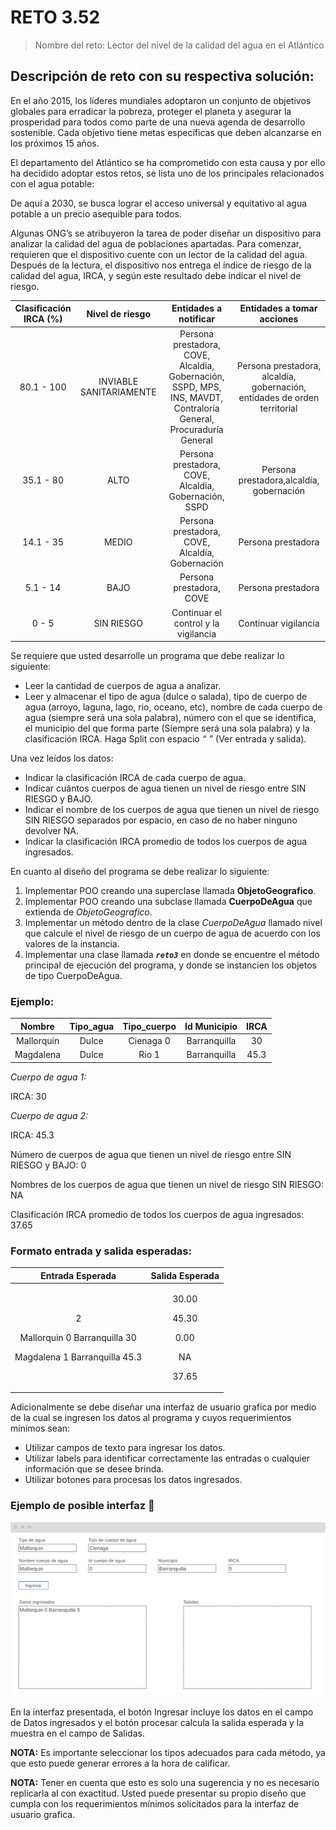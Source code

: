 # RETO 3.52

> Nombre del reto:	Lector del nivel de la calidad del agua en el Atlántico

## Descripción de reto con su respectiva solución:

En el año 2015, los líderes mundiales adoptaron un conjunto de objetivos globales para erradicar la pobreza, proteger el planeta y asegurar la prosperidad para todos como parte de una nueva agenda de desarrollo sostenible. Cada objetivo tiene metas específicas que deben alcanzarse en los próximos 15 años.

El departamento del Atlántico se ha comprometido con esta causa y por ello ha decidido adoptar estos retos, se lista uno de los principales relacionados con el agua potable:

De aquí a 2030, se busca lograr el acceso universal y equitativo al agua potable a un precio asequible para todos.

Algunas ONG’s se atribuyeron la tarea de poder diseñar un dispositivo para analizar la calidad del agua de poblaciones apartadas. Para comenzar, requieren que el dispositivo cuente con un lector de la calidad del agua. Después de la lectura, el dispositivo nos entrega el índice de riesgo de la calidad del agua, IRCA, y según este resultado debe indicar el nivel de riesgo.

|Clasificación IRCA (%)	| Nivel de riesgo	|Entidades a notificar|	Entidades a tomar acciones |
|:---:|:-----:|:-----:|:-----:|
|80.1 - 100 | INVIABLE SANITARIAMENTE | Persona prestadora, COVE, Alcaldía, Gobernación, SSPD, MPS, INS, MAVDT, Contraloría General, Procuraduría General | Persona prestadora, alcaldía, gobernación, entidades de orden territorial |
| 35.1 - 80 |  ALTO | Persona prestadora, COVE, Alcaldía, Gobernación, SSPD | Persona prestadora,alcaldía, gobernación |
| 14.1 - 35 | MEDIO | Persona prestadora, COVE, Alcaldía, Gobernación | Persona prestadora |
| 5.1 - 14 | BAJO |	Persona prestadora, COVE | Persona prestadora |
| 0 - 5 | SIN RIESGO | Continuar el control y la vigilancia | Continuar vigilancia

Se requiere que usted desarrolle un programa que debe realizar lo siguiente:

* Leer la cantidad de cuerpos de agua a analizar.
* Leer y almacenar el tipo de agua (dulce o salada), tipo de cuerpo de agua (arroyo, laguna, lago, rio, oceano, etc), nombre de cada cuerpo de agua (siempre será una sola palabra), número con el que se identifica, el municipio del que forma parte (Siempre será una sola palabra) y la clasificación IRCA. Haga Split con espacio *“ ”* (Ver entrada y salida).

Una vez leídos los datos:

* Indicar la clasificación IRCA de cada cuerpo de agua.
* Indicar cuántos cuerpos de agua tienen un nivel de riesgo entre SIN RIESGO y BAJO.
* Indicar el nombre de los cuerpos de agua que tienen un nivel de riesgo SIN RIESGO separados por espacio, en caso de no haber ninguno devolver NA.
* Indicar la clasificación IRCA promedio de todos los cuerpos de agua ingresados.

En cuanto al diseño del programa se debe realizar lo siguiente:

1. Implementar POO creando una superclase llamada **ObjetoGeografico**.
2. Implementar POO creando una subclase llamada **CuerpoDeAgua** que extienda de *ObjetoGeografico*.
3. Implementar un método dentro de la clase *CuerpoDeAgua* llamado nivel que calcule el nivel de riesgo de un cuerpo de agua de acuerdo con los valores de la instancia. 
4. Implementar una clase llamada ***```reto3```*** en donde se encuentre el método principal de ejecución del programa, y donde se instancien los objetos de tipo CuerpoDeAgua.

### Ejemplo: 

| Nombre | Tipo_agua | Tipo_cuerpo | Id	Municipio | IRCA |
| :----: | :----: | :----: | :----: | :----: |
| Mallorquin | Dulce | Cienaga 0 | Barranquilla | 30|
| Magdalena | Dulce | Rio 1 | Barranquilla | 45.3 |

*Cuerpo de agua 1:*

IRCA: 30

*Cuerpo de agua 2:*

IRCA: 45.3

Número de cuerpos de agua que tienen un nivel de riesgo entre SIN RIESGO y BAJO: 0

Nombres de los cuerpos de agua que tienen un nivel de riesgo SIN RIESGO: NA

Clasificación IRCA promedio de todos los cuerpos de agua ingresados: 37.65

### Formato entrada y salida esperadas:

|Entrada Esperada | Salida Esperada |
|:----:|:-----:|
| <p>2</p> <p>Mallorquin 0 Barranquilla 30</p> <p>Magdalena 1 Barranquilla 45.3</p>| <p>30.00</p> <p>45.30</p> <p>0.00</p><p>NA</p><p>37.65</p>|

Adicionalmente se debe diseñar una interfaz de usuario grafica por medio de la cual se ingresen los datos al programa y cuyos requerimientos mínimos sean:

* Utilizar campos de texto para ingresar los datos.
* Utilizar labels para identificar correctamente las entradas o cualquier información que se desee brinda.
* Utilizar botones para procesas los datos ingresados.

### Ejemplo de posible interfaz 🚀

 ![Interfaz Sugerida](img/reto3.png)

En la interfaz presentada, el botón Ingresar incluye los datos en el campo de Datos ingresados y el botón procesar calcula la salida esperada y la muestra en el campo de Salidas.

**NOTA:** Es importante seleccionar los tipos adecuados para cada método, ya que esto puede generar errores a la hora de calificar.

**NOTA:** Tener en cuenta que esto es solo una sugerencia y no es necesario replicarla al con exactitud. Usted puede presentar su propio diseño que cumpla con los requerimientos mínimos solicitados para la interfaz de usuario grafica.
